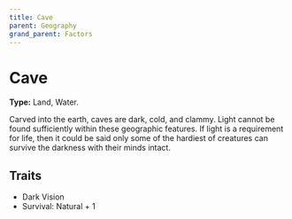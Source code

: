 ```yaml
---
title: Cave
parent: Geography
grand_parent: Factors
---
```


# Cave

**Type:** Land, Water.

Carved into the earth, caves are dark, cold, and clammy. Light cannot be found sufficiently within these geographic features. If light is a requirement for life, then it could be said only some of the hardiest of creatures can survive the darkness with their minds intact.

## Traits

* Dark Vision
* Survival: Natural + 1
